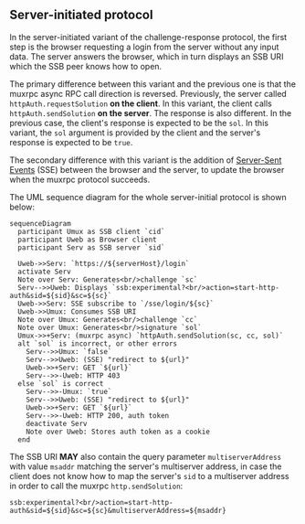 ## Server-initiated protocol

In the server-initiated variant of the challenge-response protocol, the first step is the browser requesting a login from the server without any input data. The server answers the browser, which in turn displays an SSB URI which the SSB peer knows how to open.

The primary difference between this variant and the previous one is that the muxrpc async RPC call direction is reversed. Previously, the server called `httpAuth.requestSolution` **on the client**. In this variant, the client calls `httpAuth.sendSolution` **on the server**. The response is also different. In the previous case, the client's response is expected to be the `sol`. In this variant, the `sol` argument is provided by the client and the server's response is expected to be `true`.

The secondary difference with this variant is the addition of [Server-Sent Events](https://html.spec.whatwg.org/multipage/server-sent-events.html) (SSE) between the browser and the server, to update the browser when the muxrpc protocol succeeds.

The UML sequence diagram for the whole server-initial protocol is shown below:

```mermaid
sequenceDiagram
  participant Umux as SSB client `cid`
  participant Uweb as Browser client
  participant Serv as SSB server `sid`

  Uweb->>Serv: `https://${serverHost}/login`
  activate Serv
  Note over Serv: Generates<br/>challenge `sc`
  Serv-->>Uweb: Displays `ssb:experimental?<br/>action=start-http-auth&sid=${sid}&sc=${sc}`
  Uweb->>Serv: SSE subscribe to `/sse/login/${sc}`
  Uweb->>Umux: Consumes SSB URI
  Note over Umux: Generates<br/>challenge `cc`
  Note over Umux: Generates<br/>signature `sol`
  Umux->>+Serv: (muxrpc async) `httpAuth.sendSolution(sc, cc, sol)`
  alt `sol` is incorrect, or other errors
    Serv-->>Umux: `false`
    Serv-->>Uweb: (SSE) "redirect to ${url}"
    Uweb->>+Serv: GET `${url}`
    Serv-->>-Uweb: HTTP 403
  else `sol` is correct
    Serv-->>-Umux: `true`
    Serv-->>Uweb: (SSE) "redirect to ${url}"
    Uweb->>+Serv: GET `${url}`
    Serv-->>-Uweb: HTTP 200, auth token
    deactivate Serv
    Note over Uweb: Stores auth token as a cookie
  end
```

The SSB URI **MAY** also contain the query parameter `multiserverAddress` with value `msaddr` matching the server's multiserver address, in case the client does not know how to map the server's `sid` to a multiserver address in order to call the muxrpc `http.sendSolution`:

```
ssb:experimental?<br/>action=start-http-auth&sid=${sid}&sc=${sc}&multiserverAddress=${msaddr}
```